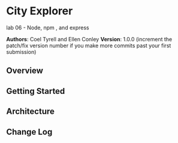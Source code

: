# City Explorer
lab 06 - Node, npm , and express

**Authors**: Coel Tyrell and Ellen Conley
**Version**: 1.0.0 (increment the patch/fix version number if you make more commits past your first submission)

## Overview
<!-- City Explorer allows you to type in a city, view it on a map, and take a look at the current weather. -->

## Getting Started
<!-- What are the steps that a user must take in order to build this app on their own machine and get it running? -->

## Architecture
<!-- Provide a detailed description of the application design. What technologies (languages, libraries, etc) you're using, and any other relevant design information. -->

## Change Log
<!-- Use this area to document the iterative changes made to your application as each feature is successfully implemented. Use time stamps. Here's an examples:

01-01-2001 4:59pm - Application now has a fully-functional express server, with a GET route for the location resource.

## Credits and Collaborations
<!-- Give credit (and a link) to other people or resources that helped you build this application. -->